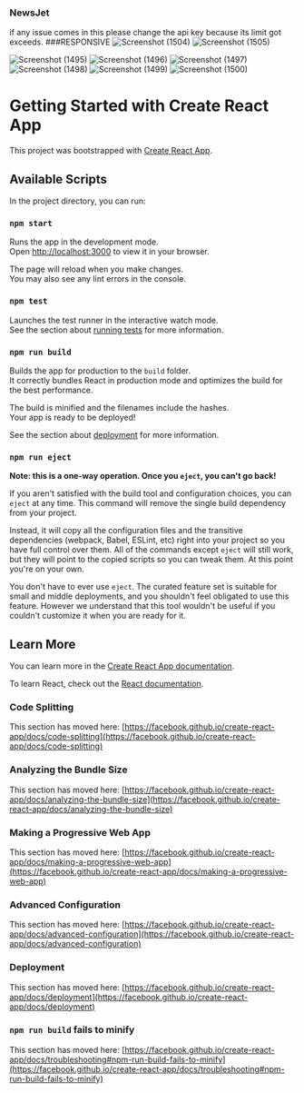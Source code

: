### NewsJet
if any issue comes in this please change the api key because its limit got exceeds.
###RESPONSIVE
![Screenshot (1504)](https://user-images.githubusercontent.com/91447902/188142653-30d69681-d835-4024-b7bb-8df658ce8285.png)
![Screenshot (1505)](https://user-images.githubusercontent.com/91447902/188142734-96132d4c-f892-431a-ad91-06116bbdbcc4.png)


![Screenshot (1495)](https://user-images.githubusercontent.com/91447902/188137843-8d35f17b-07c2-450c-b514-6c133af7553d.png)
![Screenshot (1496)](https://user-images.githubusercontent.com/91447902/188137891-c4be4daf-1a29-4c71-b4a4-3e02640b35b3.png)
![Screenshot (1497)](https://user-images.githubusercontent.com/91447902/188137922-1f7c128f-1ac6-4ec8-8874-6939640a236c.png)
![Screenshot (1498)](https://user-images.githubusercontent.com/91447902/188137935-54399f34-8850-46c3-946e-9bee33a100b7.png)
![Screenshot (1499)](https://user-images.githubusercontent.com/91447902/188137958-b506f77b-79c0-4d13-9ae7-2f98057465c8.png)
![Screenshot (1500)](https://user-images.githubusercontent.com/91447902/188137965-5ff59067-c98d-4d9f-b156-226e3b86449e.png)






# Getting Started with Create React App

This project was bootstrapped with [Create React App](https://github.com/facebook/create-react-app).

## Available Scripts

In the project directory, you can run:

### `npm start`

Runs the app in the development mode.\
Open [http://localhost:3000](http://localhost:3000) to view it in your browser.

The page will reload when you make changes.\
You may also see any lint errors in the console.

### `npm test`

Launches the test runner in the interactive watch mode.\
See the section about [running tests](https://facebook.github.io/create-react-app/docs/running-tests) for more information.

### `npm run build`

Builds the app for production to the `build` folder.\
It correctly bundles React in production mode and optimizes the build for the best performance.

The build is minified and the filenames include the hashes.\
Your app is ready to be deployed!

See the section about [deployment](https://facebook.github.io/create-react-app/docs/deployment) for more information.

### `npm run eject`

**Note: this is a one-way operation. Once you `eject`, you can't go back!**

If you aren't satisfied with the build tool and configuration choices, you can `eject` at any time. This command will remove the single build dependency from your project.

Instead, it will copy all the configuration files and the transitive dependencies (webpack, Babel, ESLint, etc) right into your project so you have full control over them. All of the commands except `eject` will still work, but they will point to the copied scripts so you can tweak them. At this point you're on your own.

You don't have to ever use `eject`. The curated feature set is suitable for small and middle deployments, and you shouldn't feel obligated to use this feature. However we understand that this tool wouldn't be useful if you couldn't customize it when you are ready for it.

## Learn More

You can learn more in the [Create React App documentation](https://facebook.github.io/create-react-app/docs/getting-started).

To learn React, check out the [React documentation](https://reactjs.org/).

### Code Splitting

This section has moved here: [https://facebook.github.io/create-react-app/docs/code-splitting](https://facebook.github.io/create-react-app/docs/code-splitting)

### Analyzing the Bundle Size

This section has moved here: [https://facebook.github.io/create-react-app/docs/analyzing-the-bundle-size](https://facebook.github.io/create-react-app/docs/analyzing-the-bundle-size)

### Making a Progressive Web App

This section has moved here: [https://facebook.github.io/create-react-app/docs/making-a-progressive-web-app](https://facebook.github.io/create-react-app/docs/making-a-progressive-web-app)

### Advanced Configuration

This section has moved here: [https://facebook.github.io/create-react-app/docs/advanced-configuration](https://facebook.github.io/create-react-app/docs/advanced-configuration)

### Deployment

This section has moved here: [https://facebook.github.io/create-react-app/docs/deployment](https://facebook.github.io/create-react-app/docs/deployment)

### `npm run build` fails to minify

This section has moved here: [https://facebook.github.io/create-react-app/docs/troubleshooting#npm-run-build-fails-to-minify](https://facebook.github.io/create-react-app/docs/troubleshooting#npm-run-build-fails-to-minify)
